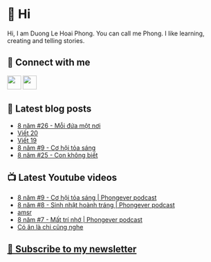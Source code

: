 # 👋 Hi

Hi, I am Duong Le Hoai Phong. You can call me Phong. I like learning, creating and telling stories.

## 🔗 Connect with me
[<img height="32" width="32" src="https://cdn.jsdelivr.net/npm/simple-icons@v3/icons/youtube.svg" />](https://www.youtube.com/channel/UCXykqt3V2-9bYXKWZRcH0rA)
[<img height="32" width="32" src="https://cdn.jsdelivr.net/npm/simple-icons@v3/icons/instagram.svg" />](https://www.instagram.com/phongever)

## 📝 Latest blog posts

<!-- BLOG-POST-LIST:START -->
- [8 năm #26 - Mỗi đứa một nơi](https://phongever.substack.com/p/8-nam-26-moi-ua-mot-noi)
- [Viết 20](https://phongever.substack.com/p/viet-20)
- [Viết 19](https://phongever.substack.com/p/viet-19)
- [8 năm #9 - Cơ hội tỏa sáng](https://phongever.substack.com/p/8-nam-9-co-hoi-toa-sang)
- [8 năm #25 - Con không biết](https://phongever.substack.com/p/8-nam-25-con-khong-biet)
<!-- BLOG-POST-LIST:END -->

## 📺 Latest Youtube videos

<!-- YOUTUBE-VIDEO-LIST:START -->
- [8 năm #9 - Cơ hội tỏa sáng | Phongever podcast](https://www.youtube.com/watch?v=6vb5JBY9ETY)
- [8 năm #8 - Sinh nhật hoành tráng | Phongever podcast](https://www.youtube.com/watch?v=6Jo9yfpGTdg)
- [amsr](https://www.youtube.com/watch?v=Dger9Qt1C6Q)
- [8 năm #7 - Mất trí nhớ | Phongever podcast](https://www.youtube.com/watch?v=zMPG78ObY8E)
- [Có ăn là chi cũng nghe](https://www.youtube.com/watch?v=rKGFpWIfi6U)
<!-- YOUTUBE-VIDEO-LIST:END -->

## [💌 Subscribe to my newsletter](https://phongever.substack.com/)
